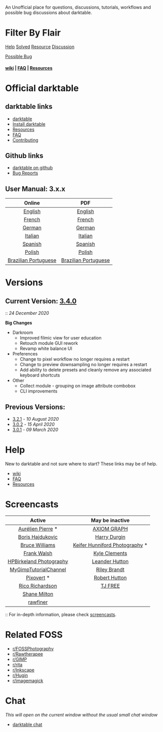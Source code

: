 An Unofficial place for questions, discussions, tutorials, workflows and possible bug discussions about darktable.

# Filter By Flair

[Help](/r/DarkTable/search?q=flair%3A'Help'&restrict_sr=on&sort=relevance&t=all)  [Solved](/r/DarkTable/search?q=flair%3A'Solved'&restrict_sr=on&sort=relevance&t=all)  [Resource](/r/DarkTable/search?q=flair%3A'Resource'&restrict_sr=on&sort=relevance&t=all)  [Discussion](/r/DarkTable/search?q=flair%3A'Discussion'&restrict_sr=on&sort=relevance&t=all)

[Possible Bug](/r/DarkTable/search?q=flair%3A'Possible%27Bug'&restrict_sr=on&sort=relevance&t=all)

#### [wiki](https://old.reddit.com/r/DarkTable/wiki/index) | [FAQ](https://old.reddit.com/r/DarkTable/wiki/faq) | [Resources](https://old.reddit.com/r/DarkTable/wiki/resources)

# Official darktable
## __darktable links__
* [darktable](https://darktable.org/)
* [Install darktable](https://darktable.org/install)
* [Resources](https://darktable.org/resources)
* [FAQ](https://www.darktable.org/about/faq/)
* [Contributing](https://www.darktable.org/development/)

## __Github links__
* [darktable on github](https://github.com/darktable-org/darktable)
* [Bug Reports](https://github.com/darktable-org/darktable/issues)

## __User Manual: 3.x.x__ 

| Online                                                                   | PDF                                                                                                                               |
| :-:                                                                      | :-:                                                                                                                               |
| [English](https://darktable.gitlab.io/doc/en/index.html)                 | [English](https://github.com/darktable-org/darktable/releases/download/release-3.0.0/darktable-usermanual.pdf)                    |
| [French](https://darktable.gitlab.io/doc/fr/index.html)                  | [French](https://github.com/darktable-org/darktable/releases/download/release-3.0.0/darktable-usermanual-fr.pdf)                  |
| [German](https://darktable.gitlab.io/doc/de/index.html)                  | [German](https://github.com/darktable-org/darktable/releases/download/release-3.0.0/darktable-usermanual-de.pdf)                  |
| [Italian](https://darktable.gitlab.io/doc/it/index.html)                 | [Italian](https://github.com/darktable-org/darktable/releases/download/release-3.0.0/darktable-usermanual-it.pdf)                 |
| [Spanish](https://darktable.gitlab.io/doc/es/index.html)                 | [Spanish](https://github.com/darktable-org/darktable/releases/download/release-3.0.0/darktable-usermanual-es.pdf)                 |
| [Polish](https://darktable.gitlab.io/doc/pl/index.html)                  | [Polish](https://github.com/darktable-org/darktable/releases/download/release-3.0.0/darktable-usermanual-pl.pdf)                  |
| [Brazilian Portuguese](https://darktable.gitlab.io/doc/pt_BR/index.html) | [Brazilian Portuguese](https://github.com/darktable-org/darktable/releases/download/release-3.0.0/darktable-usermanual-pt_BR.pdf) |

# Versions

## Current Version: [3.4.0](https://github.com/darktable-org/darktable/releases/tag/release-3.4.0)

:: _24 December 2020_

__Big Changes__

- Darkroom
  + Improved filmic view for user education
  + Retouch module GUI rework
  + Revamp white balance UI
- Preferences
  + Change to pixel workflow no longer requires a restart
  + Change to preview downsampling no longer requires a restart
  + Add ability to delete presets and cleanly remove any associated keyboard shortcuts
- Other
  + Collect module - grouping on image attribute combobox
  + CLI improvements

## Previous Versions: 

- [3.2.1](https://github.com/darktable-org/darktable/releases/tag/release-3.2.1) - _10 August 2020_
- [3.0.2](https://github.com/darktable-org/darktable/releases/tag/release-3.0.2) - _15 April 2020_
- [3.0.1](https://github.com/darktable-org/darktable/releases/tag/release-3.0.1) - _09 March 2020_  

# Help
New to darktable and not sure where to start? These links may be of help.

* [wiki](https://www.reddit.com/r/DarkTable/wiki/index)
* [FAQ](https://www.reddit.com/r/DarkTable/wiki/faq)
* [Resources](https://www.reddit.com/r/DarkTable/wiki/resources)

# Screencasts

| Active                                                                                                   | May be inactive                                                                                            |
| :-:                                                                                                      | :-:                                                                                                        |
| [Aurélien Pierre](https://www.youtube.com/watch?v=UuB9khJIrDI&list=PL4EYo8VotTsiZLr3BqGeBRj-qYGO63bIv) * | [AXIOM GRAPH](https://www.youtube.com/playlist?list=PLixdIXqmaNrdJ8S1NwuJYZswmaTIoGVlK)                    |
| [Boris Hajdukovic](https://www.youtube.com/playlist?list=PLmZmCIhOC2Frt6Wq3gc0-egOy_P1sXjau)             | [Harry Durgin](https://www.youtube.com/playlist?list=PLsks-zRRM1ZVN_g7P6ZAsYVqTltmXyBjl)                   |
| [Bruce Williams](https://www.youtube.com/user/audio2u/videos)                                            | [Keifer Hunniford Photography](https://www.youtube.com/playlist?list=PLCaNtZp57HsNmK9lGUMDS8f3rYugoeaSh) * |
| [Frank Walsh](https://www.youtube.com/channel/UCGiN9nClNBDPtnjQqYEgFvg/playlists)                        | [Kyle Clements](https://www.youtube.com/playlist?list=PLUh5_EzF8dylZByhSmvSpRTb5naQviIVC)                  |
| [HPBirkeland Photography](https://www.youtube.com/channel/UCORg6wKMeM1RBFVGbUc9jgw/videos)               | [Leander Hutton](https://www.youtube.com/channel/UCuiTH2ZgzEcCIjqmKieCdXw)                                 |
| [MyGimpTutorialChannel](https://www.youtube.com/playlist?list=PLtO5kAK5wcRYio14-ECeo-C_wmmClKIrH)        | [Riley Brandt](https://www.youtube.com/playlist?list=PL33t7emXCBHkMfiP1IcO-0_4mUAhh1lFA)                   |
| [Pixovert](https://www.youtube.com/playlist?list=PL4nokMsvRs7tfwyoTRKwNrZZlqqQZPXPE) *                   | [Robert Hutton](https://www.youtube.com/watch?v=1IiwfHY0ls0&list=PLmvlUro_Up1NBX7VK8UUuyWo1B468zEA0)       |
| [Rico Richardson](https://www.youtube.com/playlist?list=PLy01z3xJ2KuqLf8z4B-bldkf5hKcqnRJh)              | [TJ FREE](https://www.youtube.com/playlist?list=PLqazFFzUAPc6ZUGNzA0cHEm0M06SsMYx7)                        |
| [Shane Milton](https://www.youtube.com/playlist?list=PLbagAj2T8RRHOm9GCyJU5hvv3P9L-shMM)                 |                                                                                                            |
| [rawfiner](https://www.youtube.com/channel/UCEz-0EYZTx03UdQszbL8xDA/videos)                              |                                                                                                            |

:: For in-depth information, please check [screencasts](https://www.reddit.com/r/DarkTable/wiki/resources/screencasts).

# Related FOSS
* [r/FOSSPhotography](https://www.reddit.com/r/FOSSPhotography/)
* [r/Rawtherapee](https://www.reddit.com/r/Rawtherapee/)
* [r/GIMP](https://www.reddit.com/r/GIMP/)
* [r/rita](https://www.reddit.com/r/Krita/)
* [r/Inkscape](https://www.reddit.com/r/Inkscape/)
* [r/Hugin](https://www.reddit.com/r/Hugin/)
* [r/imagemagick](https://www.reddit.com/r/imagemagick/)

# Chat

_This will open on the current window without the usual small chat window_

- [darktable chat](https://old.reddit.com/chat/r/darktable/channel/129272421_656468b6ae6042bf8c0754c6d708fbacb14936ca)
